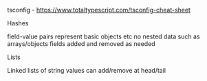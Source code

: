 tsconfig - https://www.totaltypescript.com/tsconfig-cheat-sheet

Hashes 

field-value pairs 
represent basic objects etc
no nested data such as arrays/objects
fields added and removed as needed 

Lists 

Linked lists of string values 
can add/remove at head/tail

